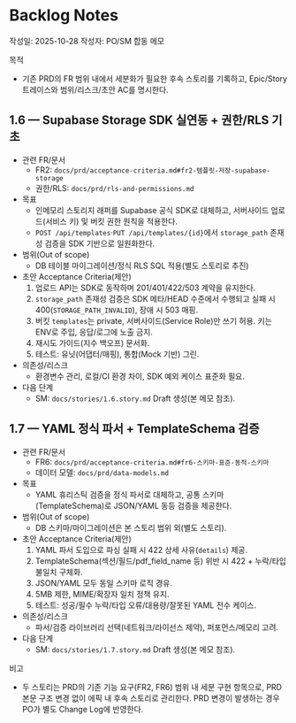 # Backlog Notes

작성일: 2025-10-28
작성자: PO/SM 합동 메모

목적
- 기존 PRD의 FR 범위 내에서 세분화가 필요한 후속 스토리를 기록하고, Epic/Story 트레이스와 범위/리스크/초안 AC를 명시한다.

## 1.6 — Supabase Storage SDK 실연동 + 권한/RLS 기초
- 관련 FR/문서
  - FR2: `docs/prd/acceptance-criteria.md#fr2-템플릿-저장-supabase-storage`
  - 권한/RLS: `docs/prd/rls-and-permissions.md`
- 목표
  - 인메모리 스토리지 래퍼를 Supabase 공식 SDK로 대체하고, 서버사이드 업로드(서비스 키) 및 버킷 권한 원칙을 적용한다.
  - `POST /api/templates`·`PUT /api/templates/{id}`에서 `storage_path` 존재성 검증을 SDK 기반으로 일원화한다.
- 범위(Out of scope)
  - DB 테이블 마이그레이션/정식 RLS SQL 적용(별도 스토리로 추진)
- 초안 Acceptance Criteria(제안)
  1) 업로드 API는 SDK로 동작하며 201/401/422/503 계약을 유지한다.
  2) `storage_path` 존재성 검증은 SDK 메타/HEAD 수준에서 수행되고 실패 시 400(`STORAGE_PATH_INVALID`), 장애 시 503 매핑.
  3) 버킷 `templates`는 private, 서버사이드(Service Role)만 쓰기 허용. 키는 ENV로 주입, 응답/로그에 노출 금지.
  4) 재시도 가이드(지수 백오프) 문서화.
  5) 테스트: 유닛(어댑터/매핑), 통합(Mock 기반) 그린.
- 의존성/리스크
  - 환경변수 관리, 로컬/CI 환경 차이, SDK 예외 케이스 표준화 필요.
- 다음 단계
  - SM: `docs/stories/1.6.story.md` Draft 생성(본 메모 참조).

## 1.7 — YAML 정식 파서 + TemplateSchema 검증
- 관련 FR/문서
  - FR6: `docs/prd/acceptance-criteria.md#fr6-스키마-표준-동적-스키마`
  - 데이터 모델: `docs/prd/data-models.md`
- 목표
  - YAML 휴리스틱 검증을 정식 파서로 대체하고, 공통 스키마(TemplateSchema)로 JSON/YAML 동등 검증을 제공한다.
- 범위(Out of scope)
  - DB 스키마/마이그레이션은 본 스토리 범위 외(별도 스토리).
- 초안 Acceptance Criteria(제안)
  1) YAML 파서 도입으로 파싱 실패 시 422 상세 사유(`details`) 제공.
  2) TemplateSchema(섹션/필드/pdf_field_name 등) 위반 시 422 + 누락/타입 불일치 구체화.
  3) JSON/YAML 모두 동일 스키마 로직 경유.
  4) 5MB 제한, MIME/확장자 일치 정책 유지.
  5) 테스트: 성공/필수 누락/타입 오류/대용량/잘못된 YAML 전수 케이스.
- 의존성/리스크
  - 파서/검증 라이브러리 선택(네트워크/라이선스 제약), 퍼포먼스/메모리 고려.
- 다음 단계
  - SM: `docs/stories/1.7.story.md` Draft 생성(본 메모 참조).

비고
- 두 스토리는 PRD의 기존 기능 요구(FR2, FR6) 범위 내 세분 구현 항목으로, PRD 본문 구조 변경 없이 에픽 내 후속 스토리로 관리한다. PRD 변경이 발생하는 경우 PO가 별도 Change Log에 반영한다.

